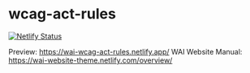 # wcag-act-rules

[![Netlify Status](https://api.netlify.com/api/v1/badges/c34b5698-c6cc-4d2b-964c-eb098bcaa933/deploy-status)](https://app.netlify.com/sites/wcag-act-rules/deploys)

Preview: https://wai-wcag-act-rules.netlify.app/
WAI Website Manual: https://wai-website-theme.netlify.com/overview/
